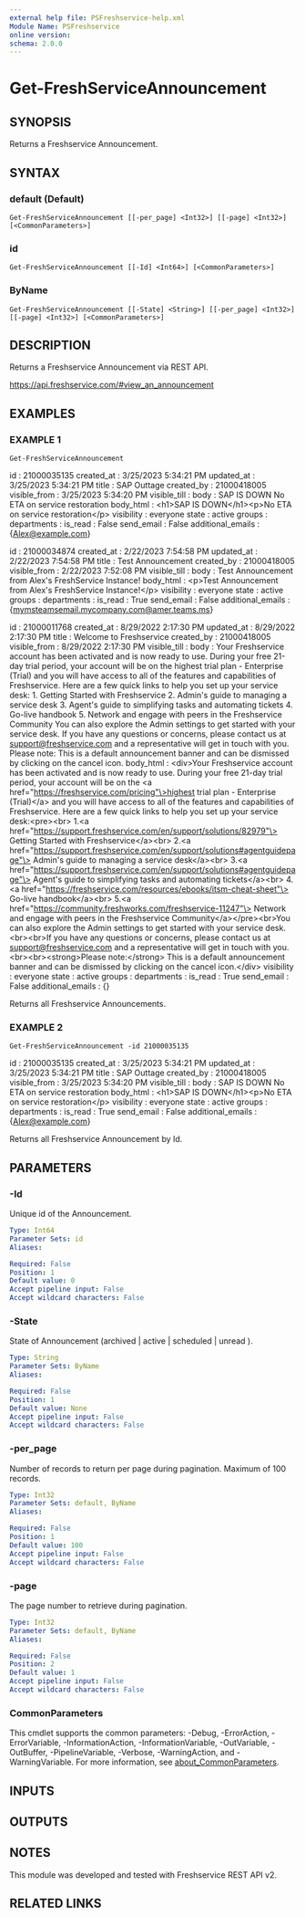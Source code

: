 ```yaml
---
external help file: PSFreshservice-help.xml
Module Name: PSFreshservice
online version:
schema: 2.0.0
---
```


# Get-FreshServiceAnnouncement

## SYNOPSIS
Returns a Freshservice Announcement.

## SYNTAX

### default (Default)
```
Get-FreshServiceAnnouncement [[-per_page] <Int32>] [[-page] <Int32>] [<CommonParameters>]
```

### id
```
Get-FreshServiceAnnouncement [[-Id] <Int64>] [<CommonParameters>]
```

### ByName
```
Get-FreshServiceAnnouncement [[-State] <String>] [[-per_page] <Int32>] [[-page] <Int32>] [<CommonParameters>]
```

## DESCRIPTION
Returns a Freshservice Announcement via REST API.

https://api.freshservice.com/#view_an_announcement

## EXAMPLES

### EXAMPLE 1
```
Get-FreshServiceAnnouncement
```

id                : 21000035135
created_at        : 3/25/2023 5:34:21 PM
updated_at        : 3/25/2023 5:34:21 PM
title             : SAP Outtage
created_by        : 21000418005
visible_from      : 3/25/2023 5:34:20 PM
visible_till      :
body              :  SAP IS DOWN  No ETA on service restoration
body_html         : \<h1\>SAP IS DOWN\</h1\>\<p\>No ETA on service restoration\</p\>
visibility        : everyone
state             : active
groups            :
departments       :
is_read           : False
send_email        : False
additional_emails : {Alex@example.com}

id                : 21000034874
created_at        : 2/22/2023 7:54:58 PM
updated_at        : 2/22/2023 7:54:58 PM
title             : Test Announcement
created_by        : 21000418005
visible_from      : 2/22/2023 7:52:08 PM
visible_till      :
body              :  Test Announcement from Alex's FreshService Instance!
body_html         : \<p\>Test Announcement from Alex's FreshService Instance!\</p\>
visibility        : everyone
state             : active
groups            :
departments       :
is_read           : True
send_email        : False
additional_emails : {mymsteamsemail.mycompany.com@amer.teams.ms}

id                : 21000011768
created_at        : 8/29/2022 2:17:30 PM
updated_at        : 8/29/2022 2:17:30 PM
title             : Welcome to Freshservice
created_by        : 21000418005
visible_from      : 8/29/2022 2:17:30 PM
visible_till      :
body              :  Your Freshservice account has been activated and is now ready to use.
During your free 21-day
                    trial period, your account will be on the highest trial plan - Enterprise (Trial) and you will
                    have access to all of the features and capabilities of Freshservice.
Here are a few quick links
                    to help you set up your service desk:       1.
Getting Started with Freshservice      2.
Admin's
                    guide to managing a service desk      3.
Agent's guide to simplifying tasks and automating
                    tickets      4.
Go-live handbook      5.
Network and engage with peers in the Freshservice
                    Community  You can also explore the Admin settings to get started with your service desk. 
If
                    you have any questions or concerns, please contact us at support@freshservice.com and a
                    representative will get in touch with you. 
Please note: This is a default announcement banner
                    and can be dismissed by clicking on the cancel icon.
body_html         : \<div\>Your Freshservice account has been activated and is now ready to use.
During your free
                    21-day trial period, your account will be on the \<a
                    href="https://freshservice.com/pricing"\>highest trial plan - Enterprise (Trial)\</a\> and you will
                    have access to all of the features and capabilities of Freshservice.
Here are a few quick links
                    to help you set up your service desk:\<pre\>\<br\>     1.\<a
                    href="https://support.freshservice.com/en/support/solutions/82979"\> Getting Started with
                    Freshservice\</a\>\<br\>     2.\<a
                    href="https://support.freshservice.com/en/support/solutions#agentguidepage"\> Admin's guide to
                    managing a service desk\</a\>\<br\>     3.\<a
                    href="https://support.freshservice.com/en/support/solutions#agentguidepage"\> Agent's guide to
                    simplifying tasks and automating tickets\</a\>\<br\>     4.\<a
                    href="https://freshservice.com/resources/ebooks/itsm-cheat-sheet"\> Go-live handbook\</a\>\<br\>
                    5.\<a href="https://community.freshworks.com/freshservice-11247"\> Network and engage with peers
                    in the Freshservice Community\</a\>\</pre\>\<br\>You can also explore the Admin settings to get
                    started with your service desk.\<br\>\<br\>If you have any questions or concerns, please contact us
                    at support@freshservice.com and a representative will get in touch with
                    you.\<br\>\<br\>\<strong\>Please note:\</strong\> This is a default announcement banner and can be
                    dismissed by clicking on the cancel icon.\</div\>
visibility        : everyone
state             : active
groups            :
departments       :
is_read           : True
send_email        : False
additional_emails : {}

Returns all Freshservice Announcements.

### EXAMPLE 2
```
Get-FreshServiceAnnouncement -id 21000035135
```

id                : 21000035135
created_at        : 3/25/2023 5:34:21 PM
updated_at        : 3/25/2023 5:34:21 PM
title             : SAP Outtage
created_by        : 21000418005
visible_from      : 3/25/2023 5:34:20 PM
visible_till      :
body              :  SAP IS DOWN  No ETA on service restoration
body_html         : \<h1\>SAP IS DOWN\</h1\>\<p\>No ETA on service restoration\</p\>
visibility        : everyone
state             : active
groups            :
departments       :
is_read           : True
send_email        : False
additional_emails : {Alex@example.com}

Returns all Freshservice Announcement by Id.

## PARAMETERS

### -Id
Unique id of the Announcement.

```yaml
Type: Int64
Parameter Sets: id
Aliases:

Required: False
Position: 1
Default value: 0
Accept pipeline input: False
Accept wildcard characters: False
```

### -State
State of Announcement (archived | active | scheduled | unread ).

```yaml
Type: String
Parameter Sets: ByName
Aliases:

Required: False
Position: 1
Default value: None
Accept pipeline input: False
Accept wildcard characters: False
```

### -per_page
Number of records to return per page during pagination. 
Maximum of 100 records.

```yaml
Type: Int32
Parameter Sets: default, ByName
Aliases:

Required: False
Position: 1
Default value: 100
Accept pipeline input: False
Accept wildcard characters: False
```

### -page
The page number to retrieve during pagination.

```yaml
Type: Int32
Parameter Sets: default, ByName
Aliases:

Required: False
Position: 2
Default value: 1
Accept pipeline input: False
Accept wildcard characters: False
```

### CommonParameters
This cmdlet supports the common parameters: -Debug, -ErrorAction, -ErrorVariable, -InformationAction, -InformationVariable, -OutVariable, -OutBuffer, -PipelineVariable, -Verbose, -WarningAction, and -WarningVariable. For more information, see [about_CommonParameters](http://go.microsoft.com/fwlink/?LinkID=113216).

## INPUTS

## OUTPUTS

## NOTES
This module was developed and tested with Freshservice REST API v2.

## RELATED LINKS

